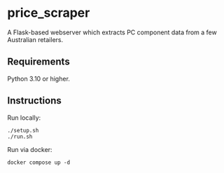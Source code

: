 # price_scraper

A Flask-based webserver which extracts PC component data from a few Australian retailers.

## Requirements

Python 3.10 or higher.

## Instructions

Run locally:

    ./setup.sh
    ./run.sh

Run via docker:

    docker compose up -d
